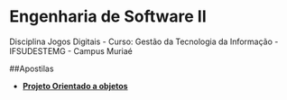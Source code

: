 # Engenharia de Software II
Disciplina Jogos Digitais - Curso: Gestão da Tecnologia da Informação - IFSUDESTEMG - Campus Muriaé

##Apostilas

- **[Projeto Orientado a objetos](https://www.overleaf.com/read/jwxjvmfpfdkk)**